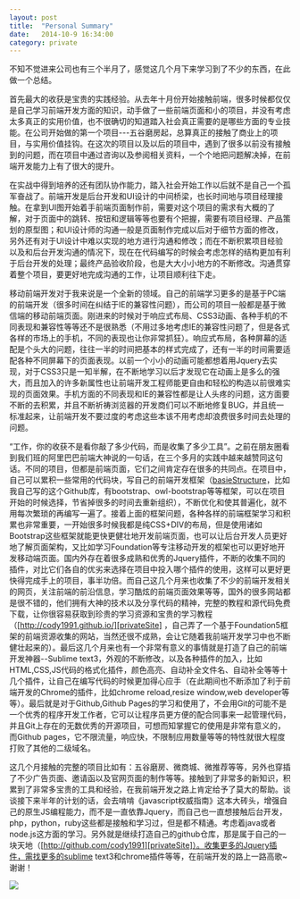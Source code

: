 ```yaml
---
layout: post
title:  "Personal Summary"
date:   2014-10-9 16:34:00
category: private
---
```


不知不觉进来公司也有三个半月了，感觉这几个月下来学习到了不少的东西，在此做一个总结。

首先最大的收获是宝贵的实践经验。从去年十月份开始接触前端，很多时候都仅仅是自己学习前端开发方面的知识，动手做了一些前端页面和小的项目，并没有考虑太多真正的实用价值，也不很确切的知道踏入社会真正需要的是哪些方面的专业技能。在公司开始做的第一个项目---五谷磨房起，总算真正的接触了商业上的项目，与实用价值挂钩。在这次的项目以及以后的项目中，遇到了很多以前没有接触到的问题，而在项目中通过咨询以及参阅相关资料，一个个地把问题解决掉，在前端开发能力上有了很大的提升。

在实战中得到培养的还有团队协作能力，踏入社会开始工作以后就不是自己一个孤军奋战了。前端开发是后台开发和UI设计的中间桥梁，也长时间地与项目经理接触。在拿到UI图开始着手前端页面制作前，需要对这个项目的需求有大概的了解，对于页面中的跳转、按钮和逻辑等等也要有个把握，需要有项目经理、产品策划的原型图；和UI设计师的沟通一般是页面制作完成以后对于细节方面的修改，另外还有对于UI设计中难以实现的地方进行沟通和修改；而在不断积累项目经验以及和后台开发沟通的情况下，现在在代码编写的时候会考虑怎样的结构更加有利于后台开发的处理；最终产品验收阶段，也是大大小小地方的不断修改。沟通贯穿着整个项目，要更好地完成沟通的工作，让项目顺利往下走。

移动前端开发对于我来说是一个全新的领域。自己的前端学习更多的是基于PC端的前端开发（很多时间在纠结于IE的兼容性问题），而公司的项目一般都是基于微信端的移动前端页面。刚进来的时候对于响应式布局、CSS3动画、各种手机的不同表现和兼容性等等还不是很熟悉（不用过多地考虑IE的兼容性问题了，但是各式各样的市场上的手机，不同的表现也让你非常抓狂）。响应式布局，各种屏幕的适配是个头大的问题，往往一半的时间把基本的样式完成了，还有一半的时间需要适配各种不同屏幕下的页面表现。以前一个小小的动画可能都想着用Jquery去实现，对于CSS3只是一知半解，在不断地学习以后才发现它在动画上是多么的强大，而且加入的许多新属性也让前端开发工程师能更自由和轻松的构造以前很难实现的页面效果。手机方面的不同表现和IE的兼容性都是让人头疼的问题，这方面要不断的去积累，并且不断祈祷浏览器的开发商们可以不断地修复BUG，并且统一标准起来，让前端开发不要过度的考虑这些本该不用考虑却浪费很多时间去处理的问题。

“工作，你的收获不是看你敲了多少代码，而是收集了多少工具”。之前在朋友圈看到我们班的阿里巴巴前端大神说的一句话，在三个多月的实践中越来越赞同这句话。不同的项目，但都是前端页面，它们之间肯定存在很多的共同点。在项目中，自己可以累积一些常用的代码块，写自己的前端开发框架（[basieStructure][basieStructureForSomeFrontPage]，比如我自己写的这个Github库，有bootstrap、owl-bootstrap等等框架，可以在项目开始的时候选择，节省掉很多的时间去重新组织），不断优化和使其普遍化，就不用每次繁琐的再编写一遍了。接着上面的框架问题，各种各样的前端框架学习和积累也非常重要，一开始很多时候我都是纯CSS+DIV的布局，但是使用诸如Bootstrap这些框架就能更快更健壮地开发前端页面，也可以让后台开发人员更好地了解页面架构，又比如学习Foundation等专注移动开发的框架也可以更好地开发移动端页面。国内外存在着很多成熟和优秀的Jquery插件，不断的收集不同的插件，对比它们各自的优劣来选择在项目中投入哪个插件的使用，这样可以更好更快得完成手上的项目，事半功倍。而自己这几个月来也收集了不少的前端开发相关的网页，关注前端的前沿信息，学习酷炫的前端页面效果等等，国外的很多网站都是很不错的，他们拥有大神的技术以及分享代码的精神，完整的教程和源代码免费下载，让你很容易获取到珍贵的学习资源和宝贵的学习教程（[http://cody1991.github.io/][privateSite] ，自己弄了一个基于Foundation5框架的前端资源收集的网站，当然还很不成熟，会让它随着我前端开发学习中也不断健壮起来的）。最后这几个月来也有一个非常有意义的事情就是打造了自己的前端开发神器--Sublime text3，外观的不断修改，以及各种插件的加入，比如HTML,CSS,JS代码的格式化插件，颜色高亮、自动补全文件名、自动补全等等十几个插件，让自己在编写代码的时候更加得心应手（在此期间也不断添加了利于前端开发的Chrome的插件，比如chrome reload,resize window,web developer等等）。最后就是对于Github,Github Pages的学习和使用了，不会用Git的可能不是一个优秀的程序开发工作者，它可以让程序员更方便的配合同事来一起管理代码，并且Git上存在的无数优秀的开源项目，可想而知掌握它的使用是非常有意义的，而Github pages，它不限流量，响应快，不限制应用数量等等的特性就很大程度打败了其他的二级域名。

这几个月接触的完整的项目比如有：五谷磨房、微商城、微推荐等等，另外也穿插了不少广告页面、邀请函以及官网页面的制作等等。接触到了非常多的新知识，积累到了非常多宝贵的工具和经验，在我前端开发之路上肯定给予了莫大的帮助。谈谈接下来半年的计划的话，会去啃啃《javascript权威指南》这本大砖头，增强自己的原生JS编程能力，而不是一直依靠Jquery，而自己也一直想接触后台开发，php，python，ruby这些都是接触和学习过，但是都不精通。考虑着java或者node.js这方面的学习。另外就是继续打造自己的github仓库，那是属于自己的一块天地（[http://github.com/cody1991][privateSite]）。收集更多的Jquery插件，需找更多的sublime text3和chrome插件等等，在前端开发的路上一路高歌~谢谢！ 



<img src="{{site.url}}sysutangzxBlog/source/2014-10-09-summary.jpg">




[basieStructureForSomeFrontPage]:    https://github.com/cody1991/basieStructureForSomeFrontPage
[privateSite]: http://cody1991.github.io/ 
